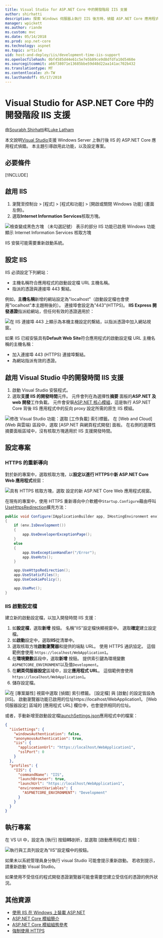 ```yaml
---
title: Visual Studio for ASP.NET Core 中的開發階段 IIS 支援
author: shirhatti
description: 探索 Windows 伺服器上執行 IIS 後方時，偵錯 ASP.NET Core 應用程式的支援。
manager: wpickett
ms.author: riande
ms.custom: mvc
ms.date: 05/14/2018
ms.prod: asp.net-core
ms.technology: aspnet
ms.topic: article
uid: host-and-deploy/iis/development-time-iis-support
ms.openlocfilehash: 0bf4585d44e61c5e7e5b89ce9d8dfdfa10d5460e
ms.sourcegitcommit: a66f38071e13685bbe59d48d22aa141ac702b432
ms.translationtype: MT
ms.contentlocale: zh-TW
ms.lasthandoff: 05/17/2018
---
```

# <a name="development-time-iis-support-in-visual-studio-for-aspnet-core"></a>Visual Studio for ASP.NET Core 中的開發階段 IIS 支援

由[Sourabh Shirhatti](https://twitter.com/sshirhatti)和[Luke Latham](https://github.com/guardrex)

本文說明[Visual Studio](https://www.visualstudio.com/vs/)支援 Windows Server 上執行後 IIS 的 ASP.NET Core 應用程式偵錯。 本主題引導啟用此功能，以及設定專案。

## <a name="prerequisites"></a>必要條件

[!INCLUDE[](~/includes/net-core-prereqs-windows.md)]

## <a name="enable-iis"></a>啟用 IIS

1. 瀏覽至控制台 > [程式] > [程式和功能] > [開啟或關閉 Windows 功能] (畫面左側)。
1. 選取**Internet Information Services**核取方塊。

![檢查變成黑色方塊 （未勾選記號） 表示的部分 IIS 功能已啟用 Windows 功能顯示 Internet Information Services 核取方塊](development-time-iis-support/_static/enable_iis.png)

IIS 安裝可能需要重新啟動系統。

## <a name="configure-iis"></a>設定 IIS

IIS 必須設定下列網站：

* 主機名稱符合應用程式的啟動設定檔 URL 主機名稱。
* 指派的憑證與連接埠 443 繫結。

例如，**主機名稱**新增的網站設定為"localhost"（啟動設定檔也會使用"localhost"本主題稍後的）。 連接埠會設定為"443"(HTTPS)。 **IIS Express 開發憑證**指派給網站，但任何有效的憑證適用於：

![在 IIS 連接埠 443 上顯示為本機主機設定的繫結，以指派憑證中加入網站視窗。](development-time-iis-support/_static/add-website-window.png)

如果 IIS 已經安裝具有**Default Web Site**符合應用程式的啟動設定檔 URL 主機名稱的主機名稱：

* 加入連接埠 443 (HTTPS) 連接埠繫結。
* 為網站指派有效的憑證。

## <a name="enable-development-time-iis-support-in-visual-studio"></a>啟用 Visual Studio 中的開發時間 IIS 支援

1. 啟動 Visual Studio 安裝程式。
1. 選取**支援 IIS 的開發時間**元件。 元件會列在為選擇性**摘要** 面板的**ASP.NET 及 web 開發**工作負載。 元件會安裝[ASP.NET 核心模組](xref:fundamentals/servers/aspnet-core-module)，這是執行 ASP.NET Core 背後 IIS 應用程式中的反向 proxy 設定所需的原生 IIS 模組。

![修改 Visual Studio 功能：選取 [工作負載] 索引標籤。 在 [Web and Cloud]\(Web 與雲端\) 區段中，選取 [ASP.NET 與網頁程式開發] 面板。 在右側的選擇性摘要面板區域中，沒有核取方塊適用於 IIS 支援開發時間。](development-time-iis-support/_static/development_time_support.png)

## <a name="configure-the-project"></a>設定專案

### <a name="https-redirection"></a>HTTPS 的重新導向

對於新的專案中，選取核取方塊，以**設定以進行 HTTPS**中**新 ASP.NET Core Web 應用程式**視窗：

![具有 HTTPS 核取方塊，選取 設定的新 ASP.NET Core Web 應用程式視窗。](development-time-iis-support/_static/new-app.png)

在現有的專案中，使用 HTTPS 重新導向中介軟體中`Startup.Configure`藉由呼叫[UseHttpsRedirection](/dotnet/api/microsoft.aspnetcore.builder.httpspolicybuilderextensions.usehttpsredirection)擴充方法：

```csharp
public void Configure(IApplicationBuilder app, IHostingEnvironment env)
{
    if (env.IsDevelopment())
    {
        app.UseDeveloperExceptionPage();
    }
    else
    {
        app.UseExceptionHandler("/Error");
        app.UseHsts();
    }

    app.UseHttpsRedirection();
    app.UseStaticFiles();
    app.UseCookiePolicy();

    app.UseMvc();
}
```

### <a name="iis-launch-profile"></a>IIS 啟動設定檔

建立新的啟動設定檔，以加入開發時間 IIS 支援：

1. 如**設定檔**，選取**新增** 按鈕。 名稱"IIS"設定檔快顯視窗中。 選取**確定**建立設定檔。
1. 如**啟動**設定中，選取**IIS**從清單中。
1. 選取核取方塊**啟動瀏覽器**和提供的端點 URL。 使用 HTTPS 通訊協定。 這個範例會使用 `https://localhost/WebApplication1`。
1. 在**環境變數**區段中，選取**新增** 按鈕。 提供索引鍵為環境變數`ASPNETCORE_ENVIRONMENT`以及值`Development`。
1. 在**網頁伺服器設定**區域中，設定**應用程式 URL**。 這個範例會使用 `https://localhost/WebApplication1`。
1. 儲存設定檔。

![在 [專案屬性] 視窗中選取 [偵錯] 索引標籤。 [設定檔] 與 [啟動] 的設定皆設為 [IIS]。 啟動瀏覽器功能已啟用的位址https://localhost/WebApplication1。 [Web 伺服器設定] 區域的 [應用程式 URL] 欄位中，也會提供相同的位址。](development-time-iis-support/_static/project_properties.png)

或者，手動新增至啟動設定檔[launchSettings.json](http://json.schemastore.org/launchsettings)應用程式中的檔案：

```json
{
  "iisSettings": {
    "windowsAuthentication": false,
    "anonymousAuthentication": true,
    "iis": {
      "applicationUrl": "https://localhost/WebApplication1",
      "sslPort": 0
    }
  },
  "profiles": {
    "IIS": {
      "commandName": "IIS",
      "launchBrowser": true,
      "launchUrl": "https://localhost/WebApplication1",
      "environmentVariables": {
        "ASPNETCORE_ENVIRONMENT": "Development"
      }
    }
  }
}
```

## <a name="run-the-project"></a>執行專案

在 VS UI 中，設定為 [執行] 按鈕**IIS**剖析，並選取 [啟動應用程式] 按鈕：

![執行與工具列設定為"IIS"設定檔中的按鈕。](development-time-iis-support/_static/toolbar.png)

如果未以系統管理員身分執行 visual Studio 可能會提示重新啟動。 若收到提示，請重新啟動 Visual Studio。

如果使用不受信任的程式開發憑證瀏覽器可能會需要您建立受信任的憑證的例外狀況。

## <a name="additional-resources"></a>其他資源

* [使用 IIS 在 Windows 上裝載 ASP.NET](xref:host-and-deploy/iis/index)
* [ASP.NET Core 模組簡介](xref:fundamentals/servers/aspnet-core-module)
* [ASP.NET Core 模組組態參考](xref:host-and-deploy/aspnet-core-module)
* [強制使用 HTTPS](xref:security/enforcing-ssl)
